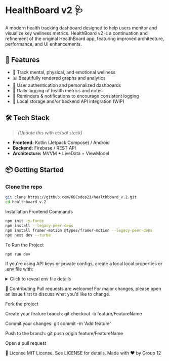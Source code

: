 # HealthBoard v2 🩺

A modern health tracking dashboard designed to help users monitor and visualize key wellness metrics. HealthBoard v2 is a continuation and refinement of the original HealthBoard app, featuring improved architecture, performance, and UI enhancements.

## 🚀 Features

- 🧠 Track mental, physical, and emotional wellness
- 📊 Beautifully rendered graphs and analytics
- 👤 User authentication and personalized dashboards
- 📝 Daily logging of health metrics and notes
- 🔔 Reminders & notifications to encourage consistent logging
- 💾 Local storage and/or backend API integration (WIP)

## 🛠️ Tech Stack

> *(Update this with actual stack)*

- **Frontend:** Kotlin (Jetpack Compose) / Android
- **Backend:** Firebase / REST API
- **Architecture:** MVVM + LiveData + ViewModel

## 📦 Getting Started

### Clone the repo

```bash
git clone https://github.com/KDCodes23/healthboard_v.2.git
cd healthboard_v.2
```

Installation  Frontend Commands
```bash
npm init -y-force
npm install --legacy-peer-deps
npm install framer-motion @types/framer-motion --legacy-peer-deps
npx next dev --turbo
```

To Run the Project
```bash
npm run dev
```

If you're using API keys or private configs, create a local local.properties or .env file with:


<details>
  <summary>Click to reveal env file details </summary>
NEXT_PUBLIC_API_URL=http://localhost:5214/api
OPENAI_API_KEY= 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
NEXT_PUBLIC_EMAIL_API_KEY=xWArwyRYnbZozcubKOPTJ
OPENAI_ORG_ID=org-YVoc2aaPFF4j8DjkRikyybeO
OPENAI_PROJECT_ID=proj_KmdC853gAJQCEBt52AcFM3x9
OPENAI_BASE_URL=https://api.openai.com/v1/chat/completions
</details>

🤝 Contributing
Pull requests are welcome! For major changes, please open an issue first to discuss what you’d like to change.

Fork the project

Create your feature branch: git checkout -b feature/FeatureName

Commit your changes: git commit -m 'Add feature'

Push to the branch: git push origin feature/FeatureName

Open a pull request

📄 License
MIT License. See LICENSE for details.
Made with ❤️ by Group 12
